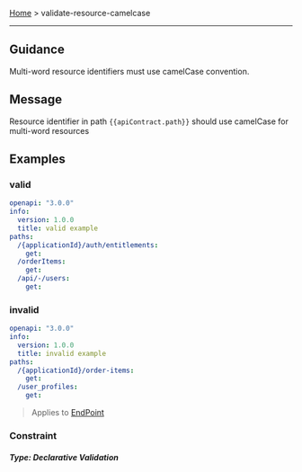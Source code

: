 
[Home](pages/home) > validate-resource-camelcase

------

## Guidance
Multi-word resource identifiers must use camelCase convention.


## Message
Resource identifier in path `{{apiContract.path}}` should use camelCase for multi-word resources


## Examples
### valid
```yaml
openapi: "3.0.0"
info:
  version: 1.0.0
  title: valid example
paths:
  /{applicationId}/auth/entitlements:
    get:
  /orderItems:
    get:
  /api/-/users:
    get:

```
### invalid
```yaml
openapi: "3.0.0"
info:
  version: 1.0.0
  title: invalid example
paths:
  /{applicationId}/order-items:
    get:
  /user_profiles:
    get:

```

> Applies to <a href="https://github.com/aml-org/amf/blob/develop/documentation/model.md#EndPoint" target="_blank">EndPoint</a>

### Constraint


##### Type: Declarative Validation 